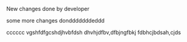 New changes done by developer

some more changes dondddddddeddd


cccccc
vgshfdfgcshdjhvbfdsh
dhvhjdfbv,dfbjngfbkj fdbhcjbdsah,cjds
